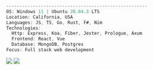 ```ts
-----------------------------------------------------
OS: Windows 11 | Ubuntu 20.04.3 LTS
Location: California, USA
Languages: JS, TS, Go, Rust, F#, Nim
Technologies:
  Http: Express, Koa, Fiber, Jester, Prologue, Axum
  Frontend: React, Vue
  Database: MongoDB, Postgres
Focus: Full stack web development
```

![](https://github-readme-stats.vercel.app/api?username=ericarthurc&show_icons=true&theme=dark&line_height=40)
![](https://github-readme-stats.vercel.app/api/top-langs/?username=ericarthurc&hide=css,html,ejs,scss&theme=dark)

